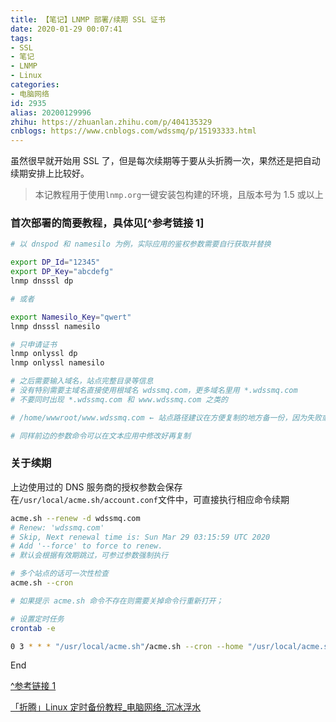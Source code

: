 ```yaml
---
title: 【笔记】LNMP 部署/续期 SSL 证书
date: 2020-01-29 00:07:41
tags:
- SSL
- 笔记
- LNMP
- Linux
categories:
- 电脑网络
id: 2935
alias: 20200129996
zhihu: https://zhuanlan.zhihu.com/p/404135329
cnblogs: https://www.cnblogs.com/wdssmq/p/15193333.html
---
```


虽然很早就开始用 SSL 了，但是每次续期等于要从头折腾一次，果然还是把自动续期安排上比较好。

> 本记教程用于使用`lnmp.org`一键安装包构建的环境，且版本号为 1.5 或以上

<!--more-->

### 首次部署的简要教程，具体见[^参考链接 1]

```bash
# 以 dnspod 和 namesilo 为例，实际应用的鉴权参数需要自行获取并替换

export DP_Id="12345"
export DP_Key="abcdefg"
lnmp dnsssl dp

# 或者

export Namesilo_Key="qwert"
lnmp dnsssl namesilo

# 只申请证书
lnmp onlyssl dp
lnmp onlyssl namesilo

# 之后需要输入域名，站点完整目录等信息
# 没有特别需要主域名直接使用根域名 wdssmq.com，更多域名里用 *.wdssmq.com
# 不要同时出现 *.wdssmq.com 和 www.wdssmq.com 之类的

# /home/wwwroot/www.wdssmq.com ← 站点路径建议在方便复制的地方备一份，因为失败或出错的概率还是很大的 /doge

# 同样前边的参数命令可以在文本应用中修改好再复制
```

### 关于续期

上边使用过的 DNS 服务商的授权参数会保存在`/usr/local/acme.sh/account.conf`文件中，可直接执行相应命令续期

```bash
acme.sh --renew -d wdssmq.com
# Renew: 'wdssmq.com'
# Skip, Next renewal time is: Sun Mar 29 03:15:59 UTC 2020
# Add '--force' to force to renew.
# 默认会根据有效期跳过，可参过参数强制执行

# 多个站点的话可一次性检查
acme.sh --cron

# 如果提示 acme.sh 命令不存在则需要关掉命令行重新打开；

# 设置定时任务
crontab -e

0 3 * * * "/usr/local/acme.sh"/acme.sh --cron --home "/usr/local/acme.sh" > /dev/null
```

End

[^参考链接 1](https://lnmp.org/faq/letsencrypt-wildcard-ssl.html "Let'sEncrypt 免费通配符/泛域名SSL证书添加使用教程 - LNMP一键安装包")

[「折腾」Linux 定时备份教程\_电脑网络\_沉冰浮水](https://www.wdssmq.com/post/20140816860.html "「折腾」Linux 定时备份教程\_电脑网络\_沉冰浮水")

<!-- 2020-01-29-install-SSL-on-LNMP -->
